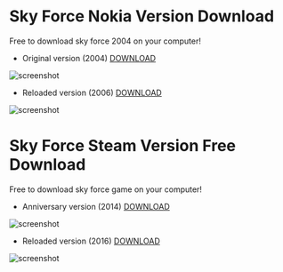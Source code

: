 # Sky Force Nokia Version Download
Free to download sky force 2004 on your computer!


* Original version (2004) [DOWNLOAD](https://github.com/iBLiSSIN/Sky_Force_2004/releases/tag/2.2)

![screenshot](http://2.bp.blogspot.com/-RY_Lqj9-7tQ/T5SUvIW2ETI/AAAAAAAAAWo/LkcfPrU-gRs/s1600/skyforce-standard.jpg)

* Reloaded version (2006) [DOWNLOAD](https://github.com/iBLiSSIN/Sky_Force_2004/releases/tag/2.0)

![screenshot](https://i.imgur.com/Ml5rCk0_d.webp?maxwidth=640&shape=thumb&fidelity=medium)

# Sky Force Steam Version Free Download
Free to download sky force game on your computer!


* Anniversary version (2014) [DOWNLOAD](https://github.com/iBLiSSIN/Sky_Force_Game/releases/tag/2.0.1)

![screenshot](https://cdn.cloudflare.steamstatic.com/steam/apps/355050/ss_a320a0019b2ff718b398aef28aa58bd1790cada3.1920x1080.jpg?t=1571377243)

* Reloaded version (2016) [DOWNLOAD](https://github.com/iBLiSSIN/Sky_Force_Game/releases/tag/3.0)

![screenshot](https://cdn.cloudflare.steamstatic.com/steam/apps/667600/ss_48b33daf4c9358642fcf7e39179c2e6913a71505.1920x1080.jpg?t=1571377189)

